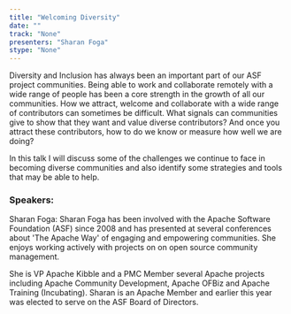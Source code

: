 ```yaml
---
title: "Welcoming Diversity"
date: "" 
track: "None"
presenters: "Sharan Foga"
stype: "None"
---
```

Diversity and Inclusion has always been an important part of our ASF project communities. Being able to work and collaborate remotely with a wide range of people has been a core strength in the growth of all our communities. How we attract, welcome and collaborate with a wide range of contributors can sometimes be difficult. What signals can communities give to show that they want and value diverse contributors? And once you attract these contributors, how to do we know or measure how well we are doing?
 

 In this talk I will discuss some of the challenges we continue to face in becoming diverse communities and also identify some strategies and tools that may be able to help.
 ### Speakers: 
 Sharan Foga: Sharan Foga has been involved with the Apache Software Foundation (ASF) since 2008 and has presented at several conferences about 'The Apache Way' of engaging and empowering communities. She enjoys working actively with projects on on open source community management. 

She is VP Apache Kibble and a PMC Member several Apache projects including Apache Community Development, Apache OFBiz and Apache Training (Incubating).
Sharan is an Apache Member and earlier this year was elected to serve on the ASF Board of Directors.